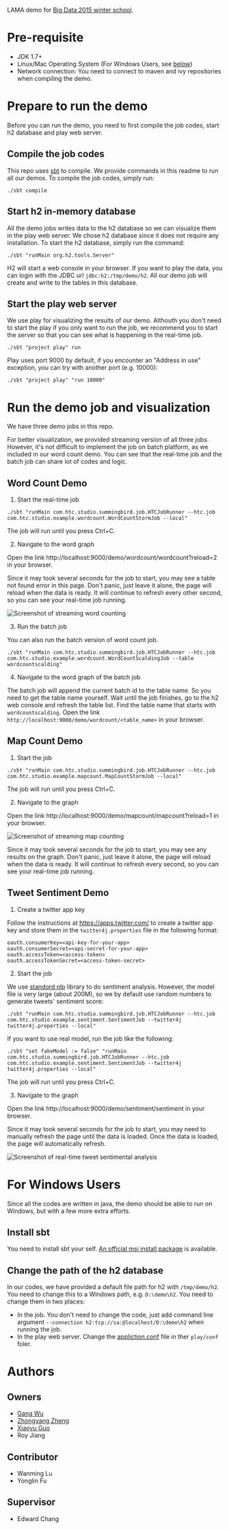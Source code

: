 LAMA demo for [Big Data 2015 winter school](http://grammars.grlmc.com/bigdat2015/).

# Pre-requisite

* JDK 1.7+
* Linux/Mac Operating System (For Windows Users, see [below](#windows))
* Network connection: You need to connect to maven and ivy repositories when compiling the demo.

# Prepare to run the demo

Before you can run the demo, you need to first compile the job codes, start h2 database and play web server.

## Compile the job codes

This repo uses [sbt](http://www.scala-sbt.org/) to compile. We provide commands in this readme to run all our demos. To compile the job codes, simply run:

```
./sbt compile
```

## Start h2 in-memory database

All the demo jobs writes data to the h2 database so we can visualize them in the play web server. We chose h2 database since it does not require any installation. To start the h2 database, simply run the command:

```
./sbt "runMain org.h2.tools.Server"
```

H2 will start a web console in your browser. If you want to play the data, you can login with the JDBC url `jdbc:h2:/tmp/demo/h2`. All our demo job will create and write to the tables in this database.

## Start the play web server

We use play for visualizing the results of our demo. Althouth you don't need to start the play if you only want to run the job, we recommend you to start the server so that you can see what is happening in the real-time job.

```
./sbt "project play" run
```

Play uses port 9000 by default, if you encounter an "Address in use" exception, you can try with another port (e.g. 10000):

```
./sbt "project play" "run 10000"
```

# Run the demo job and visualization

We have three demo jobs in this repo.

For better visualization, we provided streaming version of all three jobs. However, it's not difficult to implement the job on batch platform, as we included in our word count demo. You can see that the real-time job and the batch job can share lot of codes and logic.

## Word Count Demo

1. Start the real-time job

```
./sbt "runMain com.htc.studio.summingbird.job.HTCJobRunner --htc.job com.htc.studio.example.wordcount.WordCountStormJob --local"
```

The job will run until you press Ctrl+C.

2. Navigate to the word graph

Open the link http://localhost:9000/demo/wordcount/wordcount?reload=2 in your browser.

Since it may took several seconds for the job to start, you may see a table not found error in this page. Don't panic, just leave it alone, the page will reload when the data is ready. It will continue to refresh every other second, so you can see your real-time job running.

![Screenshot of streaming word counting](/data/figures/word_count.png?raw=true "WordCountStormJob")

3. Run the batch job

You can also run the batch version of word count job.

```
./sbt "runMain com.htc.studio.summingbird.job.HTCJobRunner --htc.job com.htc.studio.example.wordcount.WordCountScaldingJob --table wordcountscalding"
```

4. Navigate to the word graph of the batch job

The batch job will append the current batch id to the table name. So you need to get the table name yourself. Wait until the job finishes, go to the h2 web console and refresh the table list. Find the table name that starts with `wordcountscalding`. Open the link `http://localhost:9000/demo/wordcount/<table_name>` in your browser.

## Map Count Demo

1. Start the job

```
./sbt "runMain com.htc.studio.summingbird.job.HTCJobRunner --htc.job com.htc.studio.example.mapcount.MapCountStormJob --local"
```

The job will run until you press Ctrl+C.

2. Navigate to the graph

Open the link http://localhost:9000/demo/mapcount/mapcount?reload=1 in your browser.

![Screenshot of streaming map counting](/data/figures/map_count.png?raw=true "MapCountStormJob")

Since it may took several seconds for the job to start, you may see any results on the graph. Don't panic, just leave it alone, the page will reload when the data is ready. It will continue to refresh every second, so you can see your real-time job running.

## Tweet Sentiment Demo

1. Create a twitter app key

Follow the instructions at https://apps.twitter.com/ to create a twitter app key and store them in the `twitter4j.properties` file in the following format:

```
oauth.consumerKey=<api-key-for-your-app>
oauth.consumerSecret=<api-secret-for-your-app>
oauth.accessToken=<access-token>
oauth.accessTokenSecret=<access-token-secret>
```

2. Start the job

We use [standord nlp](nlp.stanford.edu/software/corenlp.shtml) library to do sentiment analysis. However, the model file is very large (about 200M), so we by default use random numbers to generate tweets' sentiment score:

```
./sbt "runMain com.htc.studio.summingbird.job.HTCJobRunner --htc.job com.htc.studio.example.sentiment.SentimentJob --twitter4j twitter4j.properties --local"
```

If you want to use real model, run the job like the following:

```
./sbt "set fakeModel := false" "runMain com.htc.studio.summingbird.job.HTCJobRunner --htc.job com.htc.studio.example.sentiment.SentimentJob --twitter4j twitter4j.properties --local"
```

The job will run until you press Ctrl+C.

3. Navigate to the graph

Open the link http://localhost:9000/demo/sentiment/sentiment in your browser.

Since it may took several seconds for the job to start, you may need to manually refresh the page until the data is loaded. Once the data is loaded, the page will automatically refresh.

![Screenshot of real-time tweet sentimental analysis](/data/figures/tweet_sentiment.png?raw=true "Tweet Sentimental Analysis")

# For Windows Users<a name="windows"></a>

Since all the codes are written in java, the demo should be able to run on Windows, but with a few more extra efforts.

## Install sbt

You need to install sbt your self. [An official msi install package](http://www.scala-sbt.org/download.html) is available.

## Change the path of the h2 database

In our codes, we have provided a default file path for h2 with `/tmp/demo/h2`. You need to change this to a Windows path, e.g. `D:\demo\h2`. You need to change them in two places:

* In the job. You don't need to change the code, just add command line argument `--connection h2:tcp://sa:@localhost/D:\demo\h2` when running the job.
* In the play web server. Change the [appliction.conf](play/conf/appliction.conf) file in ther `play/conf` foler.

# Authors
## Owners
 * [Gang Wu](https://github.com/simonandluna)
 * [Zhongyang Zheng](https://github.com/zyzheng)
 * [Xiaoyu Guo](https://github.com/gxy837)
 * Roy Jiang

## Contributor
 * Wanming Lu
 * Yonglin Fu

## Supervisor
 * Edward Chang
